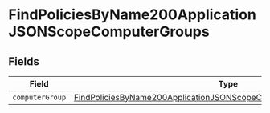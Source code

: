# FindPoliciesByName200ApplicationJSONScopeComputerGroups


## Fields

| Field                                                                                                                                                                   | Type                                                                                                                                                                    | Required                                                                                                                                                                | Description                                                                                                                                                             |
| ----------------------------------------------------------------------------------------------------------------------------------------------------------------------- | ----------------------------------------------------------------------------------------------------------------------------------------------------------------------- | ----------------------------------------------------------------------------------------------------------------------------------------------------------------------- | ----------------------------------------------------------------------------------------------------------------------------------------------------------------------- |
| `computerGroup`                                                                                                                                                         | [FindPoliciesByName200ApplicationJSONScopeComputerGroupsComputerGroup](../../models/operations/findpoliciesbyname200applicationjsonscopecomputergroupscomputergroup.md) | :heavy_minus_sign:                                                                                                                                                      | N/A                                                                                                                                                                     |